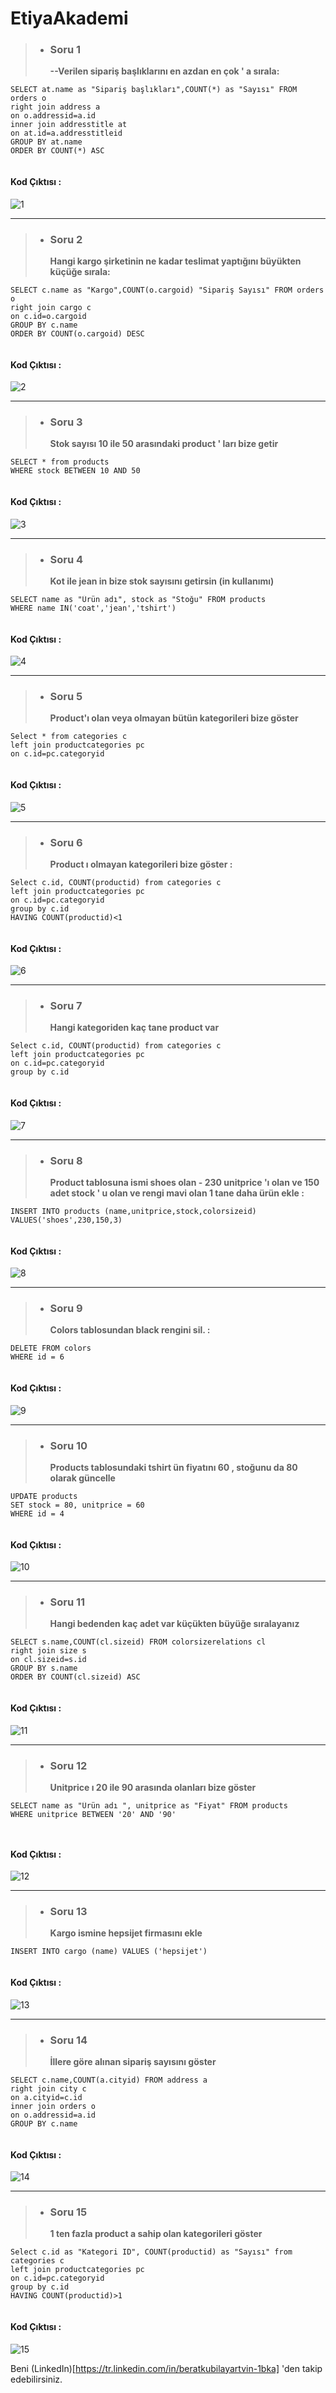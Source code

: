 # EtiyaAkademi

>- **<h3>Soru 1</h3> --Verilen sipariş başlıklarını en azdan en çok ' a sırala:**

```
SELECT at.name as "Sipariş başlıkları",COUNT(*) as "Sayısı" FROM orders o
right join address a
on o.addressid=a.id
inner join addresstitle at
on at.id=a.addresstitleid
GROUP BY at.name
ORDER BY COUNT(*) ASC
 
```
#### Kod Çıktısı :

![1](https://user-images.githubusercontent.com/96656340/204249629-f18ef316-c121-4991-8d54-7c5ff68d0e5a.PNG)


-----------------------------------------------------------------------------------------------------------------

>- **<h3>Soru 2</h3> Hangi kargo şirketinin ne kadar teslimat yaptığını büyükten küçüğe sırala:**

```
SELECT c.name as "Kargo",COUNT(o.cargoid) "Sipariş Sayısı" FROM orders o
right join cargo c
on c.id=o.cargoid
GROUP BY c.name
ORDER BY COUNT(o.cargoid) DESC
 
```

#### Kod Çıktısı :

![2](https://user-images.githubusercontent.com/96656340/204251764-4ac2f75d-c3d2-491c-aa58-a892857dc620.PNG)

-----------------------------------------------------------------------------------------------------------------

>- **<h3>Soru 3</h3> Stok sayısı 10 ile 50 arasındaki product ' ları bize getir**

```
SELECT * from products
WHERE stock BETWEEN 10 AND 50
 
```

#### Kod Çıktısı :


![3](https://user-images.githubusercontent.com/96656340/204253222-2ca45c3d-22f3-49ff-8b8f-078d2ac1b30a.PNG)

---------------------------------------------------------------------------------------------------------------

>- **<h3>Soru 4</h3> Kot ile jean in bize stok sayısını getirsin (in kullanımı)**


```
SELECT name as "Ürün adı", stock as "Stoğu" FROM products
WHERE name IN('coat','jean','tshirt')
 
```

#### Kod Çıktısı :

![4](https://user-images.githubusercontent.com/96656340/204256031-42308eb5-b90f-48f8-98b3-f1a43b2ee2c9.PNG)


---------------------------------------------------------------------------------------------------------------

>- **<h3>Soru 5</h3> Product'ı olan veya olmayan bütün kategorileri bize göster**


```
Select * from categories c
left join productcategories pc
on c.id=pc.categoryid
 
```

#### Kod Çıktısı :

![5](https://user-images.githubusercontent.com/96656340/204257203-74c8dc2c-44d4-47b5-b226-9c132f930ec5.PNG)


---------------------------------------------------------------------------------------------------------------


>- **<h3>Soru 6</h3>Product ı olmayan kategorileri bize göster :**


```
Select c.id, COUNT(productid) from categories c
left join productcategories pc
on c.id=pc.categoryid
group by c.id
HAVING COUNT(productid)<1
 
```
#### Kod Çıktısı :


![6](https://user-images.githubusercontent.com/96656340/204257677-7abdde31-d37e-4532-ad22-fd361ed96013.PNG)


---------------------------------------------------------------------------------------------------------------


>- **<h3>Soru 7</h3>Hangi kategoriden kaç tane product var**

```
Select c.id, COUNT(productid) from categories c
left join productcategories pc
on c.id=pc.categoryid
group by c.id
 
```
#### Kod Çıktısı :

![7](https://user-images.githubusercontent.com/96656340/204258177-be8e2ccd-23c7-485e-ab9d-37f13eb4fa0a.PNG)

---------------------------------------------------------------------------------------------------------------



>- **<h3>Soru 8</h3>Product tablosuna ismi shoes olan - 230 unitprice 'ı olan ve 150 adet stock ' u olan ve rengi mavi olan 1 tane daha ürün ekle :**


```
INSERT INTO products (name,unitprice,stock,colorsizeid) VALUES('shoes',230,150,3)
 
```

#### Kod Çıktısı :

![8](https://user-images.githubusercontent.com/96656340/204259063-8aa08718-edf9-4ec6-b9e4-a57d11107718.PNG)

---------------------------------------------------------------------------------------------------------------


>- **<h3>Soru 9</h3>Colors tablosundan black rengini sil. :**


```
DELETE FROM colors
WHERE id = 6
 
```

#### Kod Çıktısı :

![9](https://user-images.githubusercontent.com/96656340/204259564-0886904a-f89c-4db7-bf15-07b52025b548.PNG)

---------------------------------------------------------------------------------------------------------------

>- **<h3>Soru 10</h3>Products tablosundaki tshirt ün fiyatını 60 , stoğunu da 80 olarak güncelle**


```
UPDATE products
SET stock = 80, unitprice = 60
WHERE id = 4
 
```

#### Kod Çıktısı :

![10](https://user-images.githubusercontent.com/96656340/204260227-eb64d408-789a-405b-8f1e-c530bd9a161b.PNG)


---------------------------------------------------------------------------------------------------------------

>- **<h3>Soru 11</h3>Hangi bedenden kaç adet var küçükten büyüğe sıralayanız**


```
SELECT s.name,COUNT(cl.sizeid) FROM colorsizerelations cl
right join size s
on cl.sizeid=s.id
GROUP BY s.name
ORDER BY COUNT(cl.sizeid) ASC
 
```

#### Kod Çıktısı :

![11](https://user-images.githubusercontent.com/96656340/204260818-1a410d01-8f83-48cc-a7ad-5156904ac840.PNG)



---------------------------------------------------------------------------------------------------------------


>- **<h3>Soru 12</h3>Unitprice ı 20 ile 90 arasında olanları bize göster**


```
SELECT name as "Ürün adı ", unitprice as "Fiyat" FROM products
WHERE unitprice BETWEEN '20' AND '90'

 
```

#### Kod Çıktısı :

![12](https://user-images.githubusercontent.com/96656340/204261446-aa295453-d0e1-467a-86b4-287753b3433b.PNG)


---------------------------------------------------------------------------------------------------------------


>- **<h3>Soru 13</h3>Kargo ismine hepsijet firmasını ekle**


```
INSERT INTO cargo (name) VALUES ('hepsijet')
 
```

#### Kod Çıktısı :

![13](https://user-images.githubusercontent.com/96656340/204261926-c1ce4450-4872-419b-944f-5e7f82f78ffa.PNG)


---------------------------------------------------------------------------------------------------------------


>- **<h3>Soru 14</h3>İllere göre alınan sipariş sayısını göster**


```
SELECT c.name,COUNT(a.cityid) FROM address a
right join city c
on a.cityid=c.id
inner join orders o
on o.addressid=a.id
GROUP BY c.name
 
```

#### Kod Çıktısı :

![14](https://user-images.githubusercontent.com/96656340/204262449-52c75aa8-6b06-4e34-8c44-7802de438e50.PNG)


---------------------------------------------------------------------------------------------------------------


>- **<h3>Soru 15</h3>1 ten fazla product a sahip olan kategorileri göster**


```
Select c.id as "Kategori ID", COUNT(productid) as "Sayısı" from categories c
left join productcategories pc
on c.id=pc.categoryid
group by c.id
HAVING COUNT(productid)>1
 
```

#### Kod Çıktısı :

![15](https://user-images.githubusercontent.com/96656340/204262836-67948736-7f57-44e2-8fa0-5309aeaf4999.PNG)

Beni (LinkedIn)[https://tr.linkedin.com/in/beratkubilayartvin-1bka] 'den takip edebilirsiniz.
